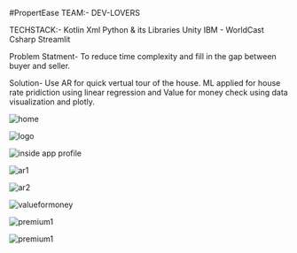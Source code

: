 #PropertEase 
 TEAM:-  DEV-LOVERS
 
 TECHSTACK:-
     Kotlin
     Xml
     Python & its Libraries
     Unity
     IBM - WorldCast
     Csharp
     Streamlit
  
  Problem Statment- To reduce time complexity and fill in the gap between buyer and seller.
  
  Solution- Use AR for quick vertual tour of the house.
            ML applied for house rate pridiction using linear regression and Value for money check using data visualization and plotly.
            
![home](https://user-images.githubusercontent.com/118363624/236619719-ab2c7680-1973-4e30-bd64-c190829ea6eb.jpg)

![logo](https://user-images.githubusercontent.com/118363624/236619754-9c81eb58-2715-4307-ac95-6f8d0f8b4e73.jpg)

![inside app profile](https://user-images.githubusercontent.com/118363624/236619760-8fcd177f-1d56-4550-9f03-55ab753833b7.jpg)

![ar1](https://user-images.githubusercontent.com/118363624/236619782-84a15c66-be65-423f-9322-5b546cd1732f.jpg)

![ar2](https://user-images.githubusercontent.com/118363624/236619770-9dc2053a-0a1d-4add-8f1a-1b7d76666c2d.jpg)

![valueformoney](https://user-images.githubusercontent.com/118363624/236619800-ed7297ef-55fd-48fb-832c-2a1a54c62c88.jpg)

![premium1](https://user-images.githubusercontent.com/118363624/236619804-5d608bed-1f5c-4222-b135-4dfda01e5b9c.png)

![premium1](https://user-images.githubusercontent.com/118363624/236619806-1a439b2e-75b8-4a6f-bf0b-ff036cb12523.png)
